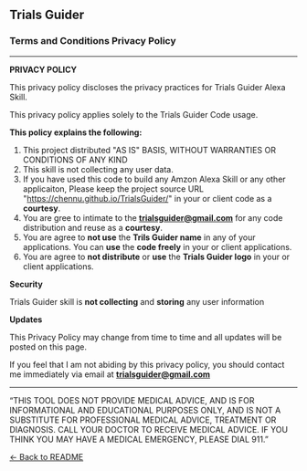 ## **Trials Guider**
### Terms and Conditions Privacy Policy
---

**PRIVACY POLICY**

This privacy policy discloses the privacy practices for Trials Guider Alexa Skill.

This privacy policy applies solely to the Trials Guider Code usage.

**This policy explains the following:**

1. This project distributed "AS IS" BASIS, WITHOUT WARRANTIES OR CONDITIONS OF ANY KIND
2. This skill is not collecting any user data.
3. If you have used this code to build any Amzon Alexa Skill or any other applicaiton, Please keep the project source URL "https://chennu.github.io/TrialsGuider/" in your or client code as a **courtesy**.
4. You are gree to intimate to the **trialsguider@gmail.com** for any code distribution and reuse as a **courtesy**.
5. You are agree to **not use** the **Trils Guider name** in any of your applications. You can **use** the **code freely** in your or client applications.
6. You are agree to **not distribute** or **use** the **Trials Guider logo** in your or client applications.



**Security**

Trials Guider skill is **not collecting** and **storing** any user information


**Updates**

This Privacy Policy may change from time to time and all updates will be posted on this page.


If you feel that I am not abiding by this privacy policy, you should contact me immediately via email at **trialsguider@gmail.com**

***
“THIS TOOL DOES NOT PROVIDE MEDICAL ADVICE, AND IS FOR INFORMATIONAL AND EDUCATIONAL PURPOSES ONLY, AND IS NOT A SUBSTITUTE FOR PROFESSIONAL MEDICAL ADVICE, TREATMENT OR DIAGNOSIS. CALL YOUR DOCTOR TO RECEIVE MEDICAL ADVICE. IF YOU THINK YOU MAY HAVE A MEDICAL EMERGENCY, PLEASE DIAL 911.”


[<- Back to README](README.md)
